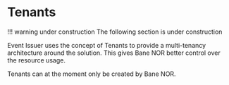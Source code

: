 # Tenants

!!! warning under construction
    The following section is under construction

Event Issuer uses the concept of Tenants to provide a multi-tenancy architecture around the solution. This gives Bane NOR better control over the resource usage.

Tenants can at the moment only be created by Bane NOR.

